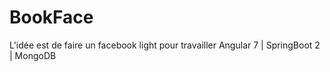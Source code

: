 # BookFace
L'idée est de faire un facebook light pour travailler Angular 7 | SpringBoot 2 | MongoDB
